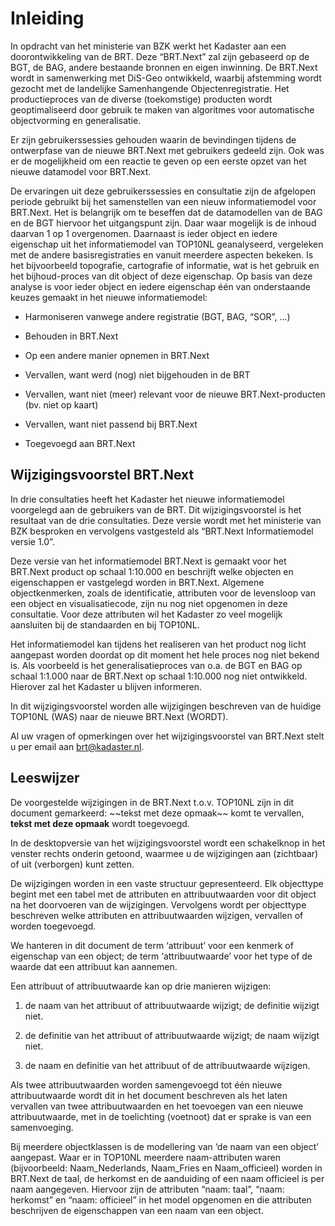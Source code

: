 # Inleiding

In opdracht van het ministerie van BZK werkt het Kadaster aan een
doorontwikkeling van de BRT. Deze “BRT.Next” zal zijn gebaseerd op de BGT, de
BAG, andere bestaande bronnen en eigen inwinning. De BRT.Next wordt in
samenwerking met DiS-Geo ontwikkeld, waarbij afstemming wordt gezocht met de
landelijke Samenhangende Objectenregistratie. Het productieproces van de diverse
(toekomstige) producten wordt geoptimaliseerd door gebruik te maken van
algoritmes voor automatische objectvorming en generalisatie.

Er zijn gebruikerssessies gehouden waarin de bevindingen tijdens de ontwerpfase
van de nieuwe BRT.Next met gebruikers gedeeld zijn. Ook was er de mogelijkheid
om een reactie te geven op een eerste opzet van het nieuwe datamodel voor
BRT.Next.

De ervaringen uit deze gebruikerssessies en consultatie zijn de afgelopen
periode gebruikt bij het samenstellen van een nieuw informatiemodel voor
BRT.Next. Het is belangrijk om te beseffen dat de datamodellen van de BAG en de
BGT hiervoor het uitgangspunt zijn. Daar waar mogelijk is de inhoud daarvan 1 op
1 overgenomen. Daarnaast is ieder object en iedere eigenschap uit het
informatiemodel van TOP10NL geanalyseerd, vergeleken met de andere
basisregistraties en vanuit meerdere aspecten bekeken. Is het bijvoorbeeld
topografie, cartografie of informatie, wat is het gebruik en het bijhoud-proces
van dit object of deze eigenschap. Op basis van deze analyse is voor ieder
object en iedere eigenschap één van onderstaande keuzes gemaakt in het nieuwe
informatiemodel:

-   Harmoniseren vanwege andere registratie (BGT, BAG, “SOR”, …)

-   Behouden in BRT.Next

-   Op een andere manier opnemen in BRT.Next

-   Vervallen, want werd (nog) niet bijgehouden in de BRT

-   Vervallen, want niet (meer) relevant voor de nieuwe BRT.Next-producten (bv.
    niet op kaart)

-   Vervallen, want niet passend bij BRT.Next

-   Toegevoegd aan BRT.Next

## Wijzigingsvoorstel BRT.Next

In drie consultaties heeft het Kadaster het nieuwe informatiemodel voorgelegd
aan de gebruikers van de BRT. Dit wijzigingsvoorstel is het resultaat van de
drie consultaties. Deze versie wordt met het ministerie van BZK besproken en
vervolgens vastgesteld als “BRT.Next Informatiemodel versie 1.0”.

Deze versie van het informatiemodel BRT.Next is gemaakt voor het BRT.Next
product op schaal 1:10.000 en beschrijft welke objecten en eigenschappen er
vastgelegd worden in BRT.Next. Algemene objectkenmerken, zoals de identificatie,
attributen voor de levensloop van een object en visualisatiecode, zijn nu nog
niet opgenomen in deze consultatie. Voor deze attributen wil het Kadaster zo
veel mogelijk aansluiten bij de standaarden en bij TOP10NL.

Het informatiemodel kan tijdens het realiseren van het product nog licht
aangepast worden doordat op dit moment het hele proces nog niet bekend is. Als
voorbeeld is het generalisatieproces van o.a. de BGT en BAG op schaal 1:1.000
naar de BRT.Next op schaal 1:10.000 nog niet ontwikkeld. Hierover zal het
Kadaster u blijven informeren.

In dit wijzigingsvoorstel worden alle wijzigingen beschreven van de huidige
TOP10NL (WAS) naar de nieuwe BRT.Next (WORDT).

Al uw vragen of opmerkingen over het wijzigingsvoorstel van BRT.Next stelt u per
email aan
[brt@kadaster.nl](file:///C:\Users\A.deBoer\AppData\Local\Microsoft\Windows\INetCache\Content.Outlook\M7F255CS\brt@kadaster.nl).

## Leeswijzer

De voorgestelde wijzigingen in de BRT.Next t.o.v. TOP10NL zijn in dit document
gemarkeerd: \~\~tekst met deze opmaak\~\~ komt te vervallen, **tekst met deze
opmaak** wordt toegevoegd.

In de desktopversie van het wijzigingsvoorstel wordt een schakelknop in het
venster rechts onderin getoond, waarmee u de wijzigingen aan (zichtbaar) of uit
(verborgen) kunt zetten.

De wijzigingen worden in een vaste structuur gepresenteerd. Elk objecttype
begint met een tabel met de attributen en attribuutwaarden voor dit object na
het doorvoeren van de wijzigingen. Vervolgens wordt per objecttype beschreven
welke attributen en attribuutwaarden wijzigen, vervallen of worden toegevoegd.

We hanteren in dit document de term ‘attribuut’ voor een kenmerk of eigenschap
van een object; de term ‘attribuutwaarde’ voor het type of de waarde dat een
attribuut kan aannemen.

Een attribuut of attribuutwaarde kan op drie manieren wijzigen:

1.  de naam van het attribuut of attribuutwaarde wijzigt; de definitie wijzigt
    niet.

2.  de definitie van het attribuut of attribuutwaarde wijzigt; de naam wijzigt
    niet.

3.  de naam en definitie van het attribuut of de attribuutwaarde wijzigen.

Als twee attribuutwaarden worden samengevoegd tot één nieuwe attribuutwaarde
wordt dit in het document beschreven als het laten vervallen van twee
attribuutwaarden en het toevoegen van een nieuwe attribuutwaarde, met in de
toelichting (voetnoot) dat er sprake is van een samenvoeging.

Bij meerdere objectklassen is de modellering van ‘de naam van een object’
aangepast. Waar er in TOP10NL meerdere naam-attributen waren (bijvoorbeeld:
Naam_Nederlands, Naam_Fries en Naam_officieel) worden in BRT.Next de taal, de
herkomst en de aanduiding of een naam officieel is per naam aangegeven. Hiervoor
zijn de attributen “naam: taal”, “naam: herkomst” en “naam: officieel” in het
model opgenomen en die attributen beschrijven de eigenschappen van een naam van
een object.
